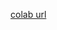 [colab url](https://colab.research.google.com/github/mathmechterver/terver2020/blob/master/prac15/Prac15.ipynb)
